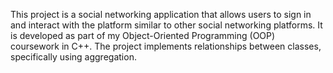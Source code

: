 This project is a social networking application that allows users to sign in and interact with the platform similar to other social networking platforms. It is developed as part of my Object-Oriented Programming (OOP) coursework in C++. The project implements relationships between classes, specifically using aggregation.
